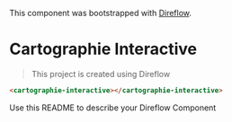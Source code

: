 This component was bootstrapped with [Direflow](https://direflow.io).

# Cartographie Interactive
> This project is created using Direflow

```html
<cartographie-interactive></cartographie-interactive>
```

Use this README to describe your Direflow Component